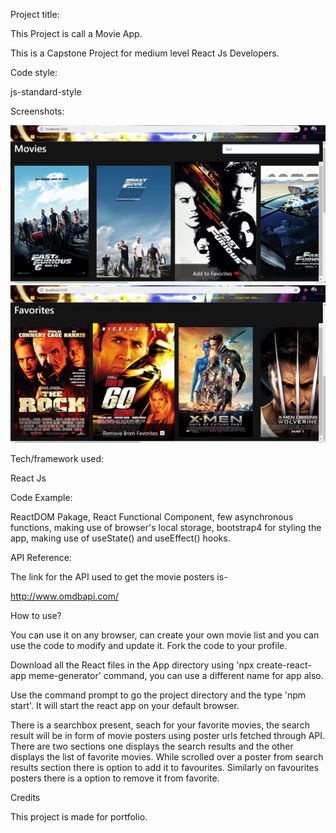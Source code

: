 Project title:

This Project is call a Movie App.

This is a Capstone Project for medium level React Js Developers.

Code style:

js-standard-style

Screenshots:

![App ScreenShot](/screenshots/appscreenshot1.png)
![App ScreenShot](/screenshots/appscreenshot2.png)

Tech/framework used:

React Js

Code Example:

ReactDOM Pakage, React Functional Component, few asynchronous functions, making use of browser's local storage, bootstrap4 for styling the app, making use of useState() and useEffect() hooks.

API Reference:

The link for the API used to get the movie posters is-

http://www.omdbapi.com/

How to use?

You can use it on any browser, can create your own movie list and you can use the code to modify and update it. Fork the code to your profile.

Download all the React files in the App directory using 'npx create-react-app meme-generator' command, you can use a different name for app also. 

Use the command prompt to go the project directory and the type 'npm start'. It will start the react app on your default browser.

There is a searchbox present, seach for your favorite movies, the search result will be in form of movie posters using poster urls fetched through API. There are two sections one displays the search results and the other displays the list of favorite movies. While scrolled over a poster from search results section there is option to add it to favourites. Similarly on favourites posters there is a option to remove it from favorite.

Credits

This project is made for portfolio.

